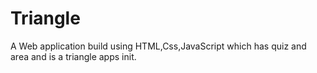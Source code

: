 # Triangle
A Web application build using HTML,Css,JavaScript which has quiz and area and is a triangle apps init.
